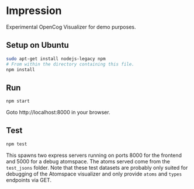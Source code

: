 Impression
================

Experimental OpenCog Visualizer for demo purposes.

Setup on Ubuntu
--------
```sh
sudo apt-get install nodejs-legacy npm
# From within the directory containing this file.
npm install
```

Run
---
```sh
npm start
```

Goto http://localhost:8000 in your browser.

Test
----

```sh
npm test
```

This spawns two express servers running on ports 8000 for the frontend and 5000 for a debug atomspace. The atoms served come from the `test_jsons` folder. Note that these test datasets are probably only suited for debugging of the Atomspace visualizer and only provide `atoms` and `types` endpoints via GET.